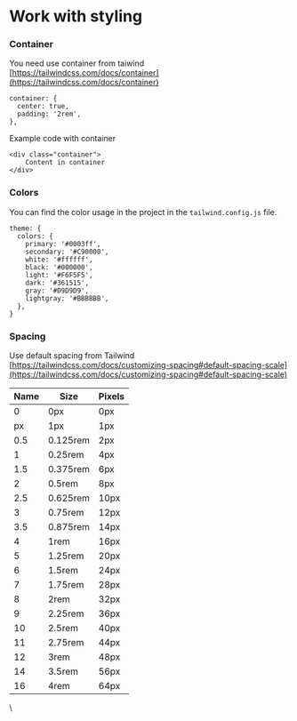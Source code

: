 # Work with styling

### Container&#x20;

You need use container from taiwind [https://tailwindcss.com/docs/container](https://tailwindcss.com/docs/container)

```
container: {
  center: true,
  padding: '2rem',
},
```

Example code with container

```
<div class="container">
    Content in container
</div>
```

### Colors

You can find the color usage in the project in the `tailwind.config.js` file.

```
theme: {
  colors: {
    primary: '#0003ff',
    secondary: '#C90000',
    white: '#ffffff',
    black: '#000000',
    light: '#F6F5F5',
    dark: '#361515',
    gray: '#D9D9D9',
    lightgray: '#BBBBBB',
  },
}
```

### Spacing&#x20;

Use default spacing from Tailwind [https://tailwindcss.com/docs/customizing-spacing#default-spacing-scale](https://tailwindcss.com/docs/customizing-spacing#default-spacing-scale)

| Name | Size     | Pixels |
| ---- | -------- | ------ |
| 0    | 0px      | 0px    |
| px   | 1px      | 1px    |
| 0.5  | 0.125rem | 2px    |
| 1    | 0.25rem  | 4px    |
| 1.5  | 0.375rem | 6px    |
| 2    | 0.5rem   | 8px    |
| 2.5  | 0.625rem | 10px   |
| 3    | 0.75rem  | 12px   |
| 3.5  | 0.875rem | 14px   |
| 4    | 1rem     | 16px   |
| 5    | 1.25rem  | 20px   |
| 6    | 1.5rem   | 24px   |
| 7    | 1.75rem  | 28px   |
| 8    | 2rem     | 32px   |
| 9    | 2.25rem  | 36px   |
| 10   | 2.5rem   | 40px   |
| 11   | 2.75rem  | 44px   |
| 12   | 3rem     | 48px   |
| 14   | 3.5rem   | 56px   |
| 16   | 4rem     | 64px   |

\




